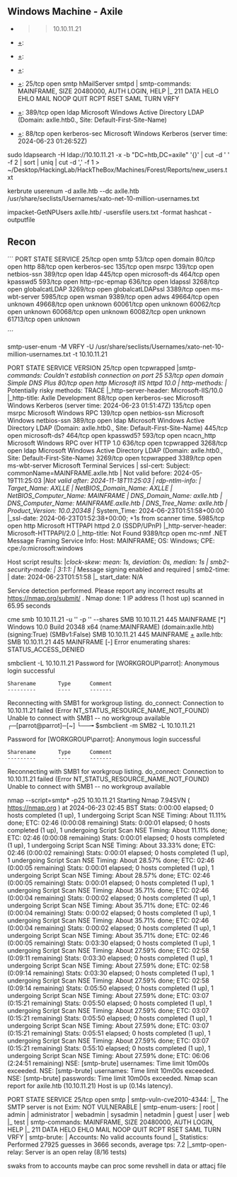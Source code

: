 ## Windows Machine - Axile

- [+]:	TargetIP
  >>	10.10.11.21
- [+]:	
  >>	
- [+]:	
  >>	
- [+]:	
  >>	
- [+]:	25/tcp open  smtp    hMailServer smtpd
| smtp-commands: MAINFRAME, SIZE 20480000, AUTH LOGIN, HELP
|_ 211 DATA HELO EHLO MAIL NOOP QUIT RCPT RSET SAML TURN VRFY
  >>	
- [+]:	389/tcp open  ldap    Microsoft Windows Active Directory LDAP (Domain: axlle.htb0., Site: Default-First-Site-Name)

  >>	
- [+]:	88/tcp open  kerberos-sec Microsoft Windows Kerberos (server time: 2024-06-23 01:26:52Z)
  >>	

sudo ldapsearch -H ldap://10.10.11.21 -x -b "DC=htb,DC=axile" '{}' | cut -d ' ' -f 2 | sort | uniq | cut -d ',' -f 1 > ~/Desktop/HackingLab/HackTheBox/Machines/Forest/Reports/new_users.txt 


   kerbrute userenum -d axlle.htb --dc axlle.htb /usr/share/seclists/Usernames/xato-net-10-million-usernames.txt 
   
   impacket-GetNPUsers axlle.htb/ -usersfile users.txt -format hashcat -outputfile
## Recon
´´´
PORT      STATE SERVICE
25/tcp    open  smtp
53/tcp    open  domain
80/tcp    open  http
88/tcp    open  kerberos-sec
135/tcp   open  msrpc
139/tcp   open  netbios-ssn
389/tcp   open  ldap
445/tcp   open  microsoft-ds
464/tcp   open  kpasswd5
593/tcp   open  http-rpc-epmap
636/tcp   open  ldapssl
3268/tcp  open  globalcatLDAP
3269/tcp  open  globalcatLDAPssl
3389/tcp  open  ms-wbt-server
5985/tcp  open  wsman
9389/tcp  open  adws
49664/tcp open  unknown
49668/tcp open  unknown
60061/tcp open  unknown
60062/tcp open  unknown
60068/tcp open  unknown
60082/tcp open  unknown
61713/tcp open  unknown

´´´



smtp-user-enum -M VRFY -U /usr/share/seclists/Usernames/xato-net-10-million-usernames.txt -t 10.10.11.21

PORT     STATE SERVICE       VERSION
25/tcp   open  tcpwrapped
|_smtp-commands: Couldn't establish connection on port 25
53/tcp   open  domain        Simple DNS Plus
80/tcp   open  http          Microsoft IIS httpd 10.0
| http-methods: 
|_  Potentially risky methods: TRACE
|_http-server-header: Microsoft-IIS/10.0
|_http-title: Axlle Development
88/tcp   open  kerberos-sec  Microsoft Windows Kerberos (server time: 2024-06-23 01:51:47Z)
135/tcp  open  msrpc         Microsoft Windows RPC
139/tcp  open  netbios-ssn   Microsoft Windows netbios-ssn
389/tcp  open  ldap          Microsoft Windows Active Directory LDAP (Domain: axlle.htb0., Site: Default-First-Site-Name)
445/tcp  open  microsoft-ds?
464/tcp  open  kpasswd5?
593/tcp  open  ncacn_http    Microsoft Windows RPC over HTTP 1.0
636/tcp  open  tcpwrapped
3268/tcp open  ldap          Microsoft Windows Active Directory LDAP (Domain: axlle.htb0., Site: Default-First-Site-Name)
3269/tcp open  tcpwrapped
3389/tcp open  ms-wbt-server Microsoft Terminal Services
| ssl-cert: Subject: commonName=MAINFRAME.axlle.htb
| Not valid before: 2024-05-19T11:25:03
|_Not valid after:  2024-11-18T11:25:03
| rdp-ntlm-info: 
|   Target_Name: AXLLE
|   NetBIOS_Domain_Name: AXLLE
|   NetBIOS_Computer_Name: MAINFRAME
|   DNS_Domain_Name: axlle.htb
|   DNS_Computer_Name: MAINFRAME.axlle.htb
|   DNS_Tree_Name: axlle.htb
|   Product_Version: 10.0.20348
|_  System_Time: 2024-06-23T01:51:58+00:00
|_ssl-date: 2024-06-23T01:52:38+00:00; +1s from scanner time.
5985/tcp open  http          Microsoft HTTPAPI httpd 2.0 (SSDP/UPnP)
|_http-server-header: Microsoft-HTTPAPI/2.0
|_http-title: Not Found
9389/tcp open  mc-nmf        .NET Message Framing
Service Info: Host: MAINFRAME; OS: Windows; CPE: cpe:/o:microsoft:windows

Host script results:
|_clock-skew: mean: 1s, deviation: 0s, median: 1s
| smb2-security-mode: 
|   3:1:1: 
|_    Message signing enabled and required
| smb2-time: 
|   date: 2024-06-23T01:51:58
|_  start_date: N/A

Service detection performed. Please report any incorrect results at https://nmap.org/submit/ .
Nmap done: 1 IP address (1 host up) scanned in 65.95 seconds



cme smb 10.10.11.21 -u '' -p '' --shares
SMB         10.10.11.21     445    MAINFRAME        [*] Windows 10.0 Build 20348 x64 (name:MAINFRAME) (domain:axlle.htb) (signing:True) (SMBv1:False)
SMB         10.10.11.21     445    MAINFRAME        [+] axlle.htb\: 
SMB         10.10.11.21     445    MAINFRAME        [-] Error enumerating shares: STATUS_ACCESS_DENIED


smbclient -L 10.10.11.21
Password for [WORKGROUP\parrot]:
Anonymous login successful

	Sharename       Type      Comment
	---------       ----      -------
Reconnecting with SMB1 for workgroup listing.
do_connect: Connection to 10.10.11.21 failed (Error NT_STATUS_RESOURCE_NAME_NOT_FOUND)
Unable to connect with SMB1 -- no workgroup available
┌─[parrot@parrot]─[~]
└──╼ $smbclient -m SMB2 -L 10.10.11.21

Password for [WORKGROUP\parrot]:
Anonymous login successful

	Sharename       Type      Comment
	---------       ----      -------
Reconnecting with SMB1 for workgroup listing.
do_connect: Connection to 10.10.11.21 failed (Error NT_STATUS_RESOURCE_NAME_NOT_FOUND)
Unable to connect with SMB1 -- no workgroup available



nmap --script=smtp* -p25 10.10.11.21 
Starting Nmap 7.94SVN ( https://nmap.org ) at 2024-06-23 02:45 BST
Stats: 0:00:00 elapsed; 0 hosts completed (1 up), 1 undergoing Script Scan
NSE Timing: About 11.11% done; ETC: 02:46 (0:00:08 remaining)
Stats: 0:00:01 elapsed; 0 hosts completed (1 up), 1 undergoing Script Scan
NSE Timing: About 11.11% done; ETC: 02:46 (0:00:08 remaining)
Stats: 0:00:01 elapsed; 0 hosts completed (1 up), 1 undergoing Script Scan
NSE Timing: About 33.33% done; ETC: 02:46 (0:00:02 remaining)
Stats: 0:00:01 elapsed; 0 hosts completed (1 up), 1 undergoing Script Scan
NSE Timing: About 28.57% done; ETC: 02:46 (0:00:05 remaining)
Stats: 0:00:01 elapsed; 0 hosts completed (1 up), 1 undergoing Script Scan
NSE Timing: About 28.57% done; ETC: 02:46 (0:00:05 remaining)
Stats: 0:00:01 elapsed; 0 hosts completed (1 up), 1 undergoing Script Scan
NSE Timing: About 35.71% done; ETC: 02:46 (0:00:04 remaining)
Stats: 0:00:02 elapsed; 0 hosts completed (1 up), 1 undergoing Script Scan
NSE Timing: About 35.71% done; ETC: 02:46 (0:00:04 remaining)
Stats: 0:00:02 elapsed; 0 hosts completed (1 up), 1 undergoing Script Scan
NSE Timing: About 35.71% done; ETC: 02:46 (0:00:04 remaining)
Stats: 0:00:02 elapsed; 0 hosts completed (1 up), 1 undergoing Script Scan
NSE Timing: About 35.71% done; ETC: 02:46 (0:00:05 remaining)
Stats: 0:03:30 elapsed; 0 hosts completed (1 up), 1 undergoing Script Scan
NSE Timing: About 27.59% done; ETC: 02:58 (0:09:11 remaining)
Stats: 0:03:30 elapsed; 0 hosts completed (1 up), 1 undergoing Script Scan
NSE Timing: About 27.59% done; ETC: 02:58 (0:09:14 remaining)
Stats: 0:03:30 elapsed; 0 hosts completed (1 up), 1 undergoing Script Scan
NSE Timing: About 27.59% done; ETC: 02:58 (0:09:14 remaining)
Stats: 0:05:50 elapsed; 0 hosts completed (1 up), 1 undergoing Script Scan
NSE Timing: About 27.59% done; ETC: 03:07 (0:15:21 remaining)
Stats: 0:05:50 elapsed; 0 hosts completed (1 up), 1 undergoing Script Scan
NSE Timing: About 27.59% done; ETC: 03:07 (0:15:21 remaining)
Stats: 0:05:50 elapsed; 0 hosts completed (1 up), 1 undergoing Script Scan
NSE Timing: About 27.59% done; ETC: 03:07 (0:15:21 remaining)
Stats: 0:05:51 elapsed; 0 hosts completed (1 up), 1 undergoing Script Scan
NSE Timing: About 27.59% done; ETC: 03:07 (0:15:21 remaining)
Stats: 0:55:10 elapsed; 0 hosts completed (1 up), 1 undergoing Script Scan
NSE Timing: About 27.59% done; ETC: 06:06 (2:24:51 remaining)
NSE: [smtp-brute] usernames: Time limit 10m00s exceeded.
NSE: [smtp-brute] usernames: Time limit 10m00s exceeded.
NSE: [smtp-brute] passwords: Time limit 10m00s exceeded.
Nmap scan report for axile.htb (10.10.11.21)
Host is up (0.14s latency).

PORT   STATE SERVICE
25/tcp open  smtp
| smtp-vuln-cve2010-4344: 
|_  The SMTP server is not Exim: NOT VULNERABLE
| smtp-enum-users: 
|   root
|   admin
|   administrator
|   webadmin
|   sysadmin
|   netadmin
|   guest
|   user
|   web
|_  test
| smtp-commands: MAINFRAME, SIZE 20480000, AUTH LOGIN, HELP
|_ 211 DATA HELO EHLO MAIL NOOP QUIT RCPT RSET SAML TURN VRFY
| smtp-brute: 
|   Accounts: No valid accounts found
|_  Statistics: Performed 27925 guesses in 3666 seconds, average tps: 7.2
|_smtp-open-relay: Server is an open relay (8/16 tests)


swaks from to accounts maybe can proc some revshell in data or attacj file


